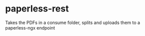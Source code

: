 # paperless-rest
Takes the PDFs in a consume folder, splits and uploads them to a paperless-ngx endpoint
